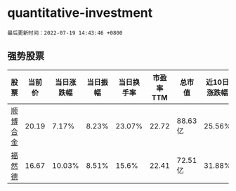 # quantitative-investment

`最后更新时间：2022-07-19 14:43:46 +0800`

## 强势股票

|股票|当前价|当日涨跌幅|当日振幅|当日换手率|市盈率TTM|总市值|近10日涨跌幅|
|----|----|----|----|----|----|----|----|
|[顺博合金](https://xueqiu.com/S/SZ002996)|20.19|7.17%|8.23%|23.07%|22.72|88.63亿|25.56%|
|[福然德](https://xueqiu.com/S/SH605050)|16.67|10.03%|8.51%|15.6%|22.41|72.51亿|31.88%|
